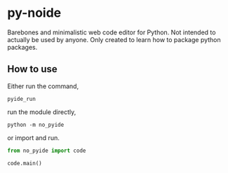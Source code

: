 # py-noide

Barebones and minimalistic web code editor for Python.
Not intended to actually be used by anyone.
Only created to learn how to package python packages.

## How to use

Either run the command,
```
pyide_run
```

run the module directly,
```
python -m no_pyide
```

or import and run.
```python
from no_pyide import code

code.main()

```




